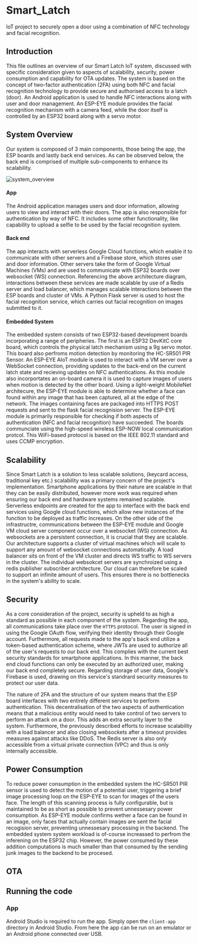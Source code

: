# Smart_Latch
IoT project to securely open a door using a combination of NFC technology and facial recognition.

## Introduction
This file outlines an overview of our Smart Latch IoT system, discussed with specific consideration given to aspects of scalability, security, power consumption and capability for OTA updates. The system is based on the concept of two-factor authentication (2FA) using both NFC and facial recognition technology to provide secure and authorised access to a latch (door). An Android application is used to handle NFC interactions along with user and door management. An ESP-EYE module provides the facial recognition mechanism with a camera feed, while the door itself is controlled by an ESP32 board along with a servo motor.  

## System Overview 
Our system is composed of 3 main components, those being the app, the ESP boards and lastly back end services. As can be observed below, the back end is comprised of multiple sub-components to enhance its scalability. 

![system_overview](https://user-images.githubusercontent.com/44208016/114194625-9bc46800-9947-11eb-9138-f8816b9a61e4.png)

#### App
The Android application manages users and door information, allowing users to view and interact with their doors. The app is also responsible for authentication by way of NFC. It includes some other functionality, like capability to upload a selfie to be used by the facial recognition system. 

#### Back end
The app interacts with serverless Google Cloud functions, which enable it to communicate with other servers and a Firebase store, which stores user and door information. Other servers take the form of Google Virtual Machines (VMs) and are used to communicate with ESP32 boards over websocket (WS) connection. Referencing the above architecture diagram, interactions between these services are made scalable by use of a Redis server and load balancer, which manages scalable interactions between the ESP boards and cluster of VMs. A Python Flask server is used to host the facial recognition service, which carries out facial recognition on images submitted to it. 

#### Embedded System
The embedded system consists of two ESP32-based development boards incorporating a range of peripheries. The first is an ESP32 DevKitC core board, which controls the physical latch mechanism using a 9g servo motor. This board also perfroms motion detection by monitoring the HC-SR501 PIR Sensor. An ESP-EYE AIoT module is used to interact with a VM server over a WebSocket connection, providing updates to the back-end on the current latch state and recieving updates on NFC authentications. As this module also incorportates an on-board camera it is used to capture images of users when motion is detected by the other board. Using a light-weight MobileNet architecure, the ESP-EYE module is able to determine whether a face can found within any image that has been captured, all at the edge of the network. The images containing faces are packaged into HTTPS POST requests and sent to the flask facial recognision server. The ESP-EYE module is primarily responsible for checking if both aspects of authentication (NFC and facial recognition) have succeeded. The boards communciate using the high-speed wireless ESP-NOW local communication protcol. This WiFi-based protocol is based on the IEEE 802.11 standard and uses CCMP encryption.

## Scalability  
Since Smart Latch is a solution to less scalable solutions, (keycard access, traditional key etc.) scalability was a primary concern of the project's implementation. Smartphone applications by their nature are scalable in that they can be easily distributed, however more work was required when ensuring our back end and hardware systems remained scalable. Serverless endpoints are created for the app to interface with the back end services using Google cloud functions, which allow new instances of the function to be deployed as traffic increases. On the other side of the infrastructre, communications between the ESP-EYE module and Google VM cloud server component occur over a websocket (WS) connection. As websockets are a persistent connection, it is crucial that they are scalable. Our architecture supports a cluster of virtual machines which will scale to support any amount of websocket connections automatically. A load balancer sits on front of the VM cluster and directs WS traffic to WS servers in the cluster. The individual websokcet servers are synchroized using a redis publisher subscriber architecture. Our cloud can therefore be scaled to support an infinite amount of users. This ensures there is no bottlenecks in the system's ability to scale.

## Security  
As a core consideration of the project, security is upheld to as high a standard as possible in each component of the system. Regarding the app, all communications take place over the `HTTPS` protocol. The user is signed in using the Google OAuth flow, verifying their identity through their Google account. Furthermore, all requests made to the app's back end utilize a token-based authentication scheme, where JWTs are used to authorize all of the user's requests to our back end. This complies with the current best security standards for smartphone applications. In this manner, the back end cloud functions can only be executed by an authorized user, making our back end completely secure. Regarding storage of user data, Google's Firebase is used, drawing on this service's standrard security measures to protect our user data. 

The nature of 2FA and the structure of our system means that the ESP board interfaces with two entirely different services to perform authentication. This decentralisation of the two aspects of authentication means that a malicious entity would need to take control of two servers to perform an attack on a door. This adds an extra security layer to the system. Furthermore, the previously described efforts to increase scalability with a load balancer and also closing websockets after a timeout provides measures against attacks like DDoS. The Redis server is also only accessible from a virtual private connection (VPC) and thus is only internally accessible. 

## Power Consumption
To reduce power consumption in the embedded system the HC-SR501 PIR sensor is used to detect the motion of a potential user, triggering a brief image processing loop on the ESP-EYE to scan for images of the users face. The length of this scanning process is fully configurable, but is maintained to be as short as possible to prevent unnessesary power consumption. As ESP-EYE module confirms wether a face can be found in an image, only faces that actually contain images are sent the facial recogision server, preventing unnessesary processing in the backend. The embedded system system workload is of-course increassed to perfrom the inferening on the ESP32 chip. However, the power consumed by these addition computations is much smaller than that consumed by the sending junk images to the backend to be procesed.

## OTA 

## Running the code 
### App
Android Studio is required to run the app. Simply open the `client-app` directory in Android Studio. From here the app can be run on an emulator or an Android phone connected over USB. 

